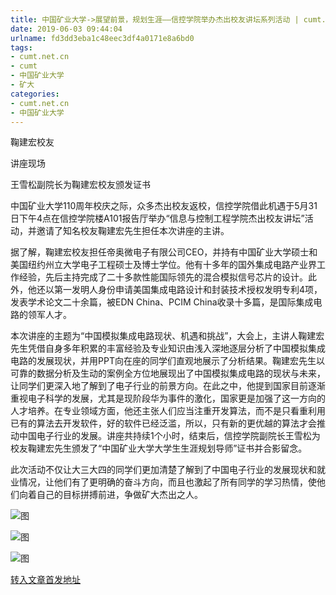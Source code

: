 ```yaml
---
title: 中国矿业大学->展望前景，规划生涯——信控学院举办杰出校友讲坛系列活动 | cumt.net.cn
date: 2019-06-03 09:44:04
urlname: fd3dd3eba1c48eec3df4a0171e8a6bd0
tags: 
- cumt.net.cn
- cumt
- 中国矿业大学
- 矿大
categories:
- cumt.net.cn
- 中国矿业大学
---
```



鞠建宏校友

讲座现场

王雪松副院长为鞠建宏校友颁发证书

中国矿业大学110周年校庆之际，众多杰出校友返校，信控学院借此机遇于5月31日下午4点在信控学院楼A101报告厅举办“信息与控制工程学院杰出校友讲坛”活动，并邀请了知名校友鞠建宏先生担任本次讲座的主讲。

据了解，鞠建宏校友担任帝奥微电子有限公司CEO，并持有中国矿业大学硕士和美国纽约州立大学电子工程硕士及博士学位。他有十多年的国外集成电路产业界工作经验，先后主持完成了二十多款性能国际领先的混合模拟信号芯片的设计。此外，他还以第一发明人身份申请美国集成电路设计和封装技术授权发明专利4项，发表学术论文二十余篇，被EDN China、PCIM China收录十多篇，是国际集成电路的领军人才。

本次讲座的主题为“中国模拟集成电路现状、机遇和挑战”，大会上，主讲人鞠建宏先生凭借自身多年积累的丰富经验及专业知识由浅入深地逐层分析了中国模拟集成电路的发展现状，并用PPT向在座的同学们直观地展示了分析结果。鞠建宏先生以可靠的数据分析及生动的案例全方位地展现出了中国模拟集成电路的现状与未来，让同学们更深入地了解到了电子行业的前景方向。在此之中，他提到国家目前逐渐重视电子科学的发展，尤其是现阶段华为事件的激化，国家更是加强了这一方向的人才培养。在专业领域方面，他还主张人们应当注重开发算法，而不是只看重利用已有的算法去开发软件，好的软件已经泛滥，所以，只有新的更优越的算法才会推动中国电子行业的发展。讲座共持续1个小时，结束后，信控学院副院长王雪松为校友鞠建宏先生颁发了“中国矿业大学大学生生涯规划导师”证书并合影留念。

此次活动不仅让大三大四的同学们更加清楚了解到了中国电子行业的发展现状和就业情况，让他们有了更明确的奋斗方向，而且也激起了所有同学的学习热情，使他们向着自己的目标拼搏前进，争做矿大杰出之人。



![图](http://xwzx.cumt.edu.cn/_upload/article/images/81/90/98a5f5fe43069f64627fb3313bda/3d8dd6a2-de79-4eec-bc66-562bf8a90d71.jpg)

![图](http://xwzx.cumt.edu.cn/_upload/article/images/81/90/98a5f5fe43069f64627fb3313bda/dc7eb987-ad20-4994-845b-b76b5578cf7f.jpg)

![图](http://xwzx.cumt.edu.cn/_upload/article/images/81/90/98a5f5fe43069f64627fb3313bda/b6c03129-b1a9-490d-8190-2b79721604fd.jpg)

[转入文章首发地址](http://xwzx.cumt.edu.cn/0d/a2/c523a527778/page.htm)